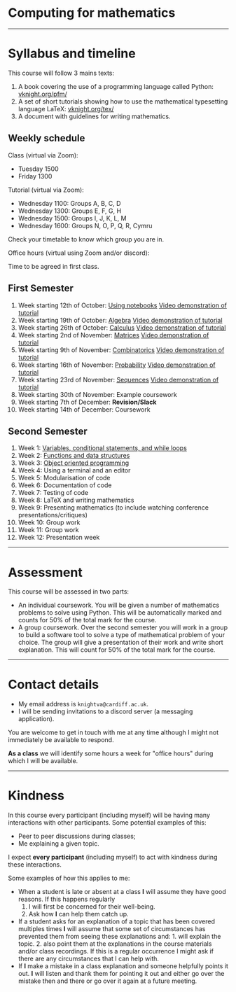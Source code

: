 # Computing for mathematics

---

# Syllabus and timeline

This course will follow 3 mains texts:

1. A book covering the use of a programming language called Python:
   [vknight.org/pfm/](https://vknight.org/pfm/)
2. A set of short tutorials showing how to use the mathematical typesetting
   language LaTeX: [vknight.org/tex/](https://vknight.org/tex/)
3. A document with guidelines for writing mathematics.

## Weekly schedule

Class (virtual via Zoom):

- Tuesday 1500
- Friday 1300

Tutorial (virtual via Zoom):

- Wednesday 1100: Groups A, B, C, D
- Wednesday 1300: Groups E, F, G, H
- Wednesday 1500: Groups I, J, K, L, M
- Wednesday 1600: Groups N, O, P, Q, R, Cymru

Check your timetable to know which group you are in.

Office hours (virtual using Zoom and/or discord):

Time to be agreed in first class.

## First Semester

1. Week starting 12th of October:
   [Using notebooks](https://vknight.org/pfm/tools-for-mathematics/01-using-notebooks/introduction/main.html)
   [Video demonstration of tutorial](https://youtu.be/6iB0Go9wr9E)
2. Week starting 19th of October:
   [Algebra](https://vknight.org/pfm/tools-for-mathematics/02-algebra/introduction/main.html)
   [Video demonstration of tutorial](https://youtu.be/E_TKJkvi-GY)
3. Week starting 26th of October:
   [Calculus](https://vknight.org/pfm/tools-for-mathematics/03-calculus/introduction/main.html)
   [Video demonstration of tutorial](https://youtu.be/7j4bqypXi48)
4. Week starting 2nd of November:
   [Matrices](https://vknight.org/pfm/tools-for-mathematics/04-matrices/introduction/main.html)
   [Video demonstration of tutorial](https://youtu.be/9aoz22SxZjY)
5. Week starting 9th of November:
   [Combinatorics](https://vknight.org/pfm/tools-for-mathematics/05-combinations-permutations/introduction/main.html)
   [Video demonstration of tutorial](https://youtu.be/7KpC9YN_rvQ)
6. Week starting 16th of November:
   [Probability](https://vknight.org/pfm/tools-for-mathematics/06-probability/introduction/main.html)
   [Video demonstration of tutorial](https://youtu.be/34mKnQ4fqHQ)
7. Week starting 23rd of November:
   [Sequences](https://vknight.org/pfm/tools-for-mathematics/07-sequences/introduction/main.html)
   [Video demonstration of tutorial](https://youtu.be/zSEv9DZ6yvw)
8. Week starting 30th of November: Example coursework
9. Week starting 7th of December: **Revision/Slack**
10. Week starting 14th of December: Coursework

## Second Semester

1. Week 1: [Variables, conditional statements, and while loops](https://vknight.org/pfm/building-tools/01-variables-conditionals-loops/introduction/main.html)
2. Week 2: [Functions and data structures](https://vknight.org/pfm/building-tools/02-functions-and-data-structures/introduction/main.html)
3. Week 3: [Object oriented programming](https://vknight.org/pfm/building-tools/03-objects/introduction/main.html)
4. Week 4: Using a terminal and an editor
5. Week 5: Modularisation of code
6. Week 6: Documentation of code
7. Week 7: Testing of code
8. Week 8: LaTeX and writing mathematics
9. Week 9: Presenting mathematics (to include watching conference
   presentations/critiques)
10. Week 10: Group work
11. Week 11: Group work
12. Week 12: Presentation week

---

# Assessment

This course will be assessed in two parts:

- An individual coursework. You will be given a number of mathematics problems
  to solve using Python. This will be automatically marked and counts for 50% of
  the total mark for the course.
- A group coursework. Over the second semester you will work in a group to build
  a software tool to solve a type of mathematical problem of your choice. The
  group will give a presentation of their work and write short explanation.
  This will count for 50% of the total mark for the course.

---

# Contact details

- My email address is `knightva@cardiff.ac.uk`.
- I will be sending invitations to a discord server (a messaging application).

You are welcome to get in touch with me at any time although I might not
immediately be available to respond.

**As a class** we will identify some hours a week for "office hours" during
which I will be available.

---

# Kindness

In this course every participant (including myself) will be having many
interactions with other participants. Some potential examples of this:

- Peer to peer discussions during classes;
- Me explaining a given topic.

I expect **every participant** (including myself) to act with kindness during
these interactions.

Some examples of how this applies to me:

- When a student is late or absent at a class **I** will assume they have good
  reasons. If this happens regularly
    1. I will first be concerned for their well-being.
    2. Ask how **I** can help them catch up.
- If a student asks for an explanation of a topic that has been covered
  multiples times **I** will assume that some set of circumstances has prevented
  them from seeing these explanations and:
      1. will explain the topic.
      2. also point them at the explanations in the course materials and/or class
         recordings.
  If this is a regular occurrence I might ask if there are any circumstances
  that I can help with.
- If **I** make a mistake in a class explanation and someone helpfully points it
  out. **I** will listen and thank them for pointing it out and either go over
  the mistake then and there or go over it again at a future meeting.
